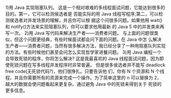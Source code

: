 1)用 Java 实现阻塞队列。
这是一个相对艰难的多线程面试问题，它能达到很多的目的。第一，它可以检测侯选者是 否能实际的用 Java 线程写程序;第二，可以检测侯选者对并发场景的理解，并且你可以根 据这个问很多问题。如果他用 wait()和 notify()方法来实现阻塞队列，你可以要求他用最新 的 Java 5 中的并发类来再写一次。
2)用 Java 写代码来解决生产者——消费者问题。
与上面的问题很类似，但这个问题更经典，有些时候面试都会问下面的问题。在 Java 中怎 么解决生产者——消费者问题，当然有很多解决方法，我已经分享了一种用阻塞队列实现 的方法。有些时候他们甚至会问怎么实现哲学家进餐问题。
3)用 Java 编程一个会导致死锁的程序，你将怎么解决?
这是我最喜欢的 Java 线程面试问题，因为即使死锁问题在写多线程并发程序时非常普遍， 但是很多侯选者并不能写 deadlock free code(无死锁代码?)，他们很挣扎。只要告诉他 们，你有 N 个资源和 N 个线程，并且你需要所有的资源来完成一个操作。为了简单这里的 n 可以替换为 2，越大的数据会使问题看起来更复杂。通过避免 Java 中的死锁来得到关于 死锁的更多信息。